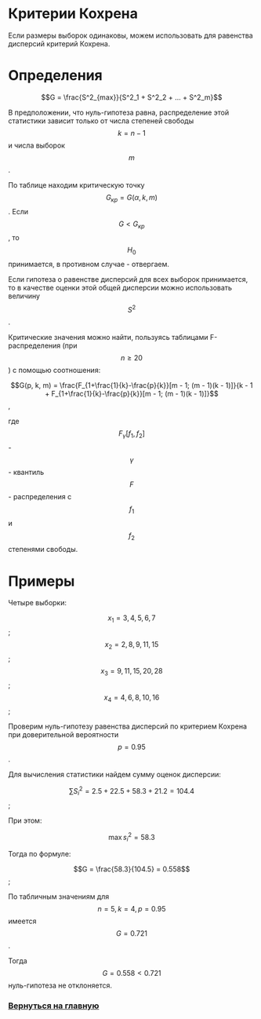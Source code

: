 # Критерии Кохрена

Если размеры выборок одинаковы, можем использовать для равенства дисперсий критерий Кохрена.

# Определения

$$G = \frac{S^2_{max}}{S^2_1 + S^2_2 + ... + S^2_m}$$

В предположении, что нуль-гипотеза равна, распределение этой статистики зависит только от числа степеней свободы $$k = n - 1$$ и числа выборок $$m$$.

По таблице находим критическую точку $$G_{кр} = G(\alpha, k, m)$$. Если $$G < G_{кр}$$, то $$H_0$$ принимается, в противном случае - отвергаем.

Если гипотеза о равенстве дисперсий для всех выборок принимается, то в качестве оценки этой общей дисперсии можно использовать величину $$S^2$$.

Критические значения можно найти, пользуясь таблицами F-распределения (при $$n \geq 20$$) с помощью соотношения:

$$G(p, k, m) = \frac{F_{1+\frac{1}{k}-\frac{p}{k}}[m - 1; (m - 1)(k - 1)]}{k - 1 + F_{1+\frac{1}{k}-\frac{p}{k}}[m - 1; (m - 1)(k - 1)]}$$,

где $$F_\gamma[f_1, f_2]$$ - $$\gamma$$ - квантиль $$F$$ - распределения с $$f_1$$ и $$f_2$$ степенями свободы.

# Примеры

Четыре выборки:

$$x_1 = {3, 4, 5, 6, 7}$$;
$$x_2 = {2, 8, 9, 11, 15}$$;
$$x_3 = {9, 11, 15, 20, 28}$$;
$$x_4 = {4, 6, 8, 10, 16}$$;

Проверим нуль-гипотезу равенства дисперсий по критерием Кохрена при доверительной вероятности $$p = 0.95$$.

Для вычисления статистики найдем сумму оценок дисперсии:

$$\sum S^2_i = 2.5 + 22.5 + 58.3 + 21.2 = 104.4$$;

При этом:

$$\max s^2_i = 58.3$$

Тогда по формуле:

$$G = \frac{58.3}{104.5} = 0.558$$;

По табличным значениям для $$n = 5, k = 4, p = 0.95$$ имеется $$G = 0.721$$.

Тогда $$G = 0.558 < 0.721$$ нуль-гипотеза не отклоняется.

### [Вернуться на главную](/)
